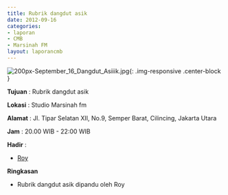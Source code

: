 ```yaml
---
title: Rubrik dangdut asik
date: 2012-09-16
categories:
- laporan
- CMB
- Marsinah FM
layout: laporancmb
---
```


![200px-September_16_Dangdut_Asiiik.jpg](/uploads/200px-September_16_Dangdut_Asiiik.jpg){: .img-responsive .center-block }


**Tujuan** : Rubrik dangdut asik

**Lokasi** : Studio Marsinah fm 

**Alamat** : Jl. Tipar Selatan XII, No.9, Semper Barat, Cilincing, Jakarta Utara 

**Jam** : 20.00 WIB - 22:00 WIB 

**Hadir** :
* [Roy](http://wiki.ciptamedia.org/wiki/Roy)

**Ringkasan**  
* Rubrik dangdut asik dipandu oleh Roy
